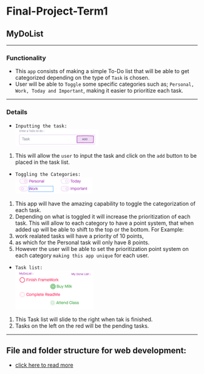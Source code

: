 # Final-Project-Term1

## MyDoList
---

### Functionality
* This `app` consists of making a simple To-Do list that will be able to get categorized depending on the type of `Task` is chosen.</br>
* User will be able to `Toggle` some specific categories such as; `Personal, Work, Today and Important`, making it easier to prioritize each task.</br>

---

### Details
* `Inputting the task:`</br>
  ![](img/Screen%20Shot%202020-12-17%20at%203.17.00%20PM.png)

1. This will allow the `user` to input the task and click on the `add` button to be placed in the task list.</br>

* `Toggling the Categories:`</br>
  ![](img/Screen%20Shot%202020-12-17%20at%203.17.09%20PM.png)

1. This app will have the amazing capability to toggle the categorization of each task. 
2. Depending on what is toggled it will increase the prioritization of each task. This will allow to each category to have a point system, that when added up will be able to shift to the top or the bottom. For Example:
3. work realated tasks will have a priority of 10 points, 
4. as which for the Personal task will only have 8 points. 
5. However the user will be able to set the prioritization point system on each category `making this app unique` for each user.


* `Task list:`</br>
  ![](img/Screen%20Shot%202020-12-17%20at%203.17.21%20PM.png)

1. This Task list will slide to the right when tak is finished.</br>
2. Tasks on the left on the red will be the pending tasks.</br>

---

## File and folder structure for web development:</br>
* [click here to read more](https://medium.com/@nmayurashok/file-and-folder-structure-for-web-development-8c5c83810a5)